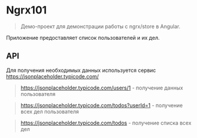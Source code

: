 # Ngrx101

> Демо-проект для демонстрации работы с ngrx/store в Angular. 

Приложение предоставляет список пользователей и их дел.

## API

Для получения необходимых данных используется сервис https://jsonplaceholder.typicode.com/

> https://jsonplaceholder.typicode.com/users/1 - получение данных пользователя

> https://jsonplaceholder.typicode.com/todos?userId=1 - получение всех дел пользователя

> https://jsonplaceholder.typicode.com/todos - получение списка всех дел
